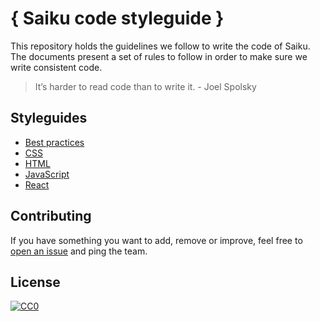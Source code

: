# { Saiku code styleguide }

This repository holds the guidelines we follow to write the code of Saiku. The documents present a set of rules to follow in order to make sure we write consistent code.

> It’s harder to read code than to write it. - Joel Spolsky

## Styleguides

* [Best practices](best-practices/README.md)
* [CSS](css/README.md)
* [HTML](html/README.md)
* [JavaScript](javascript/README.md)
* [React](react/README.md)

## Contributing

If you have something you want to add, remove or improve, feel free to [open an issue](https://github.com/OSBI/saiku-styleguide/issues/new) and ping the team.

## License

[![CC0](http://mirrors.creativecommons.org/presskit/buttons/88x31/svg/cc-zero.svg)](http://creativecommons.org/publicdomain/zero/1.0)
